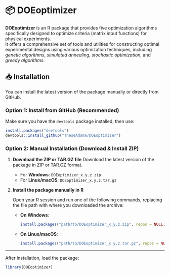 # 📦 DOEoptimizer

**DOEoptimizer** is an R package that provides five optimization algorithms specifically designed to optimize criteria (matrix input functions) for physical experiments.  
It offers a comprehensive set of tools and utilities for constructing optimal experimental designs using various optimization techniques, including *genetic algorithms*, *simulated annealing*, *stochastic optimization*, and *greedy algorithms*.

## 📥 Installation

You can install the latest version of the package manually or directly from GitHub.

### Option 1: Install from GitHub (Recommended)

Make sure you have the `devtools` package installed, then use:

```r
install.packages("devtools")
devtools::install_github("TheseAdama/DOEoptimizer")
```
### Option 2: Manual Installation (Download & Install ZIP)

1. **Download the ZIP or TAR.GZ file**
   Download the latest version of the package in ZIP or TAR.GZ format.

   - For **Windows**: `DOEoptimizer_x.y.z.zip`
   - For **Linux/macOS**: `DOEoptimizer_x.y.z.tar.gz`

2. **Install the package manually in R**

   Open your R session and run one of the following commands, replacing the file path with where you downloaded the archive:

   - **On Windows**:
     ```r
     install.packages("path/to/DOEoptimizer_x.y.z.zip", repos = NULL, type = "win.binary")
     ```

   - **On Linux/macOS**:
     ```r
     install.packages("path/to/DOEoptimizer_x.y.z.tar.gz", repos = NULL, type = "source")
     ```

---

After installation, load the package:

```r
library(DOEoptimizer)
```
